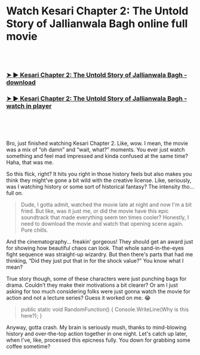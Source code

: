 <h1>Watch Kesari Chapter 2: The Untold Story of Jallianwala Bagh online full movie</h1>


<br><br>

<h3><a href="https://Alexs-premamimex1987.github.io/wzojusnlul/">➤ ► Kesari Chapter 2: The Untold Story of Jallianwala Bagh - download</a></h3> 
<h3><a href="https://Alexs-premamimex1987.github.io/wzojusnlul/">➤ ► Kesari Chapter 2: The Untold Story of Jallianwala Bagh - watch in player</a></h3>


<br><br><br>


Bro, just finished watching Kesari Chapter 2. Like, wow. I mean, the movie was a mix of “oh damn” and “wait, what?” moments. You ever just watch something and feel mad impressed and kinda confused at the same time? Haha, that was me.

So this flick, right? It hits you right in those history feels but also makes you think they might’ve gone a bit wild with the creative license. Like, seriously, was I watching history or some sort of historical fantasy? The intensity tho… full on.

> Dude, I gotta admit, watched the movie late at night and now I'm a bit fried. But like, was it just me, or did the movie have this epic soundtrack that made everything seem ten times cooler? Honestly, I need to download the movie and watch that opening scene again. Pure chills.

And the cinematography... freakin’ gorgeous! They should get an award just for showing how beautiful chaos can look. That whole sand-in-the-eyes fight sequence was straight-up wizardry. But then there's parts that had me thinking, “Did they just put that in for the shock value?” You know what I mean?

True story though, some of these characters were just punching bags for drama. Couldn’t they make their motivations a bit clearer? Or am I just asking for too much considering folks were just gonna watch the movie for action and not a lecture series? Guess it worked on me. 😂

> public static void RandomFunction() { Console.WriteLine(Why is this here?); }

Anyway, gotta crash. My brain is seriously mush, thanks to mind-blowing history and over-the-top action together in one night. Let's catch up later, when I've, like, processed this epicness fully. You down for grabbing some coffee sometime?
